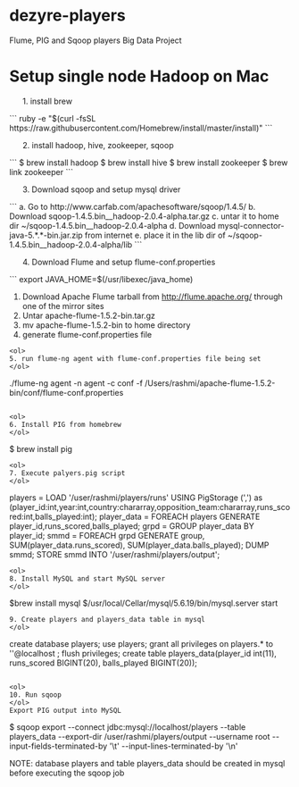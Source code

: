 dezyre-players
===============

Flume, PIG and Sqoop players Big Data Project

Setup single node Hadoop on Mac
================================
<ol>
 1. install brew
</ol>
```
ruby -e "$(curl -fsSL https://raw.githubusercontent.com/Homebrew/install/master/install)"
```

<ol>
 2. install hadoop, hive, zookeeper, sqoop
</ol>
```
$ brew install hadoop
$ brew install hive
$ brew install zookeeper
$ brew link zookeeper
```
<ol>
 3. Download sqoop and setup mysql driver
</ol>
```
a. Go to http://www.carfab.com/apachesoftware/sqoop/1.4.5/
b. Download sqoop-1.4.5.bin__hadoop-2.0.4-alpha.tar.gz
c. untar it to home dir ~/sqoop-1.4.5.bin__hadoop-2.0.4-alpha
d. Download mysql-connector-java-5.*.*-bin.jar.zip from internet
e. place it in the lib dir of ~/sqoop-1.4.5.bin__hadoop-2.0.4-alpha/lib
```
<ol>
4. Download Flume and setup flume-conf.properties
</ol>
```
export JAVA_HOME=$(/usr/libexec/java_home)

1. Download Apache Flume tarball from http://flume.apache.org/ through one of the mirror sites
2. Untar apache-flume-1.5.2-bin.tar.gz
3. mv apache-flume-1.5.2-bin to home directory
4. generate flume-conf.properties file
```
<ol>
5. run flume-ng agent with flume-conf.properties file being set
</ol>
```
./flume-ng agent -n agent -c conf -f /Users/rashmi/apache-flume-1.5.2-bin/conf/flume-conf.properties
```

<ol>
6. Install PIG from homebrew
</ol>
```
$ brew install pig
```
<ol>
7. Execute palyers.pig script
</ol>
```
players = LOAD '/user/rashmi/players/runs' USING PigStorage (',') as (player_id:int,year:int,country:chararray,opposition_team:chararray,runs_scored:int,balls_played:int);
player_data = FOREACH players GENERATE player_id,runs_scored,balls_played;
grpd = GROUP player_data BY player_id;
smmd = FOREACH grpd GENERATE group, SUM(player_data.runs_scored), SUM(player_data.balls_played);
DUMP smmd;
STORE smmd INTO '/user/rashmi/players/output';
```
<ol>
8. Install MySQL and start MySQL server
</ol>
```
$brew install mysql
$/usr/local/Cellar/mysql/5.6.19/bin/mysql.server start
```
9. Create players and players_data table in mysql
</ol>
```
create database players;
use players;
grant all privileges on players.* to ''@localhost ;
flush privileges;
create table players_data(player_id int(11), runs_scored BIGINT(20), balls_played BIGINT(20));
```

<ol>
10. Run sqoop
</ol>
Export PIG output into MySQL
```
$ sqoop export --connect jdbc:mysql://localhost/players --table players_data --export-dir /user/rashmi/players/output --username root --input-fields-terminated-by '\t' --input-lines-terminated-by '\n'

NOTE: database players and table players_data should be created in mysql before executing the sqoop job
```
